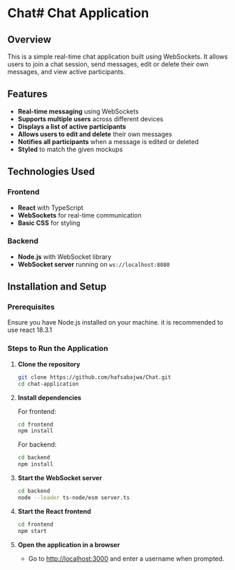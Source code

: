 # Chat# Chat Application

## Overview
This is a simple real-time chat application built using WebSockets. It allows users to join a chat session, send messages, edit or delete their own messages, and view active participants.

## Features
- **Real-time messaging** using WebSockets
- **Supports multiple users** across different devices
- **Displays a list of active participants**
- **Allows users to edit and delete** their own messages
- **Notifies all participants** when a message is edited or deleted
- **Styled** to match the given mockups

## Technologies Used

### Frontend
- **React** with TypeScript
- **WebSockets** for real-time communication
- **Basic CSS** for styling

### Backend
- **Node.js** with WebSocket library
- **WebSocket server** running on `ws://localhost:8080`
## Installation and Setup

### Prerequisites
Ensure you have Node.js installed on your machine.
it is recommended to use react 18.3.1

### Steps to Run the Application

1. **Clone the repository**
   ```sh
   git clone https://github.com/hafsabajwa/Chat.git
   cd chat-application
   ```

2. **Install dependencies**

   For frontend:
   ```sh
   cd frontend
   npm install
   ```

   For backend:
   ```sh
   cd backend
   npm install
   ```

3. **Start the WebSocket server**
   ```sh
   cd backend
   node --loader ts-node/esm server.ts
   ```

4. **Start the React frontend**
   ```sh
   cd frontend
   npm start
   ```

5. **Open the application in a browser**
   - Go to [http://localhost:3000](http://localhost:3000) and enter a username when prompted.
